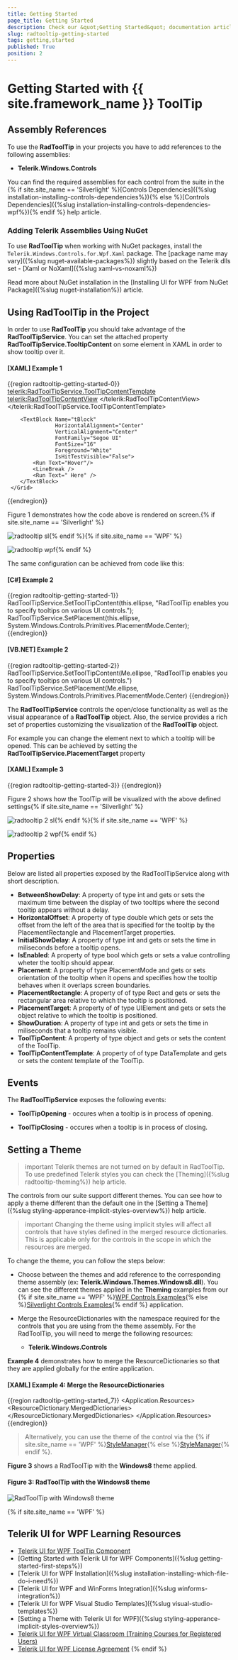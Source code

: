 ```yaml
---
title: Getting Started
page_title: Getting Started
description: Check our &quot;Getting Started&quot; documentation article for the RadToolTip {{ site.framework_name }} control.
slug: radtooltip-getting-started
tags: getting,started
published: True
position: 2
---
```


# Getting Started with {{ site.framework_name }} ToolTip

## Assembly References

To use the __RadToolTip__ in your projects you have to add references to the following assemblies:

* __Telerik.Windows.Controls__

You can find the required assemblies for each control from the suite in the {% if site.site_name == 'Silverlight' %}[Controls Dependencies]({%slug installation-installing-controls-dependencies%}){% else %}[Controls Dependencies]({%slug installation-installing-controls-dependencies-wpf%}){% endif %} help article.

### Adding Telerik Assemblies Using NuGet

To use __RadToolTip__ when working with NuGet packages, install the `Telerik.Windows.Controls.for.Wpf.Xaml` package. The [package name may vary]({%slug nuget-available-packages%}) slightly based on the Telerik dlls set - [Xaml or NoXaml]({%slug xaml-vs-noxaml%})

Read more about NuGet installation in the [Installing UI for WPF from NuGet Package]({%slug nuget-installation%}) article.

## Using RadToolTip in the Project

In order to use __RadToolTip__ you should take advantage of the __RadToolTipService__. You can set the attached property __RadToolTipService.TooltipContent__ on some element in XAML in order to show tooltip over it.

#### __[XAML] Example 1__
{{region radtooltip-getting-started-0}}
     <Grid x:Name="LayoutRoot" Background="White">
        <Ellipse x:Name="ellipse"
                 Width="80"
                 Height="80"
                 Fill="#FF1B9DDE"
                 Stroke="#FF1B9DDE"
                 StrokeThickness="2"
                 Visibility="Visible"
                   telerik:RadToolTipService.VerticalOffset="-5"
                 telerik:RadToolTipService.Placement="Top"
                 telerik:RadToolTipService.ToolTipContent="RadToolTip enables you to specify&#x0a;tooltips on various UI controls.">
            <telerik:RadToolTipService.ToolTipContentTemplate>
                <DataTemplate>
                    <telerik:RadToolTipContentView>
                        <TextBlock Text="{Binding}" />
                    </telerik:RadToolTipContentView>
                </DataTemplate>
            </telerik:RadToolTipService.ToolTipContentTemplate>
        </Ellipse>

        <TextBlock Name="tBlock"
                   HorizontalAlignment="Center"
                   VerticalAlignment="Center"
                   FontFamily="Segoe UI"
                   FontSize="16"
                   Foreground="White"
                   IsHitTestVisible="False">
            <Run Text="Hover"/>
            <LineBreak />
            <Run Text=" Here" />
        </TextBlock>
     </Grid>
{{endregion}}

Figure 1 demonstrates how the code above is rendered on screen.{% if site.site_name == 'Silverlight' %}

![radtooltip sl](images/radtooltip_sl.png){% endif %}{% if site.site_name == 'WPF' %}

![radtooltip wpf](images/radtooltip_wpf.png){% endif %}

The same configuration can be achieved from code like this:

#### __[C#] Example 2__
{{region radtooltip-getting-started-1}}
    RadToolTipService.SetToolTipContent(this.ellipse, "RadToolTip enables you to specify&#x0a;tooltips on various UI controls.");
    RadToolTipService.SetPlacement(this.ellipse, System.Windows.Controls.Primitives.PlacementMode.Center);
{{endregion}}

#### __[VB.NET] Example 2__
{{region radtooltip-getting-started-2}}
    RadToolTipService.SetToolTipContent(Me.ellipse, "RadToolTip enables you to specify&#x0a;tooltips on various UI controls.")
    RadToolTipService.SetPlacement(Me.ellipse, System.Windows.Controls.Primitives.PlacementMode.Center)
{{endregion}}

The __RadToolTipService__ controls the open/close functionality as well as the visual appearance of a __RadToolTip__ object. Also, the service provides a rich set of properties customizing the visualization of the __RadToolTip__ object.

For example you can change the element next to which a tooltip will be opened. This can be achieved by setting the __RadToolTipService.PlacementTarget__ property

#### __[XAML] Example 3__
{{region radtooltip-getting-started-3}}
    <StackPanel Orientation="Horizontal">
		<Rectangle Width="30"
		           Height="30"
		           Margin="20 0"
		           Fill="Red"
		           telerik:RadToolTipService.Placement="Top"
		           telerik:RadToolTipService.PlacementTarget="{Binding ElementName=rect}"
		           telerik:RadToolTipService.ToolTipContent="ToolTip on foreign element"
		           telerik:RadToolTipService.VerticalOffset="-5" />
		<Rectangle x:Name="rect"
		           Width="30"
		           Height="30"
		           VerticalAlignment="Center"
		           Fill="Blue" />
	</StackPanel>
{{endregion}}


Figure 2 shows how the ToolTip will be visualized with the above defined settings{% if site.site_name == 'Silverlight' %}

![radtooltip 2 sl](images/radtooltip2_sl.png){% endif %}{% if site.site_name == 'WPF' %}

![radtooltip 2 wpf](images/radtooltip2_wpf.png){% endif %}

## Properties

Below are listed all properties exposed by the RadToolTipService along with short description.

* __BetweenShowDelay__: A property of type int and gets or sets the maximum time between the display of two tooltips where the second tooltip appears without a delay.
* __HorizontalOffset__: A property of type double which gets or sets the offset from the left of the area that is specified for the tooltip by the PlacementRectangle and PlacementTarget properties. 
* __InitialShowDelay__: A property of type int and gets or sets the  time in miliseconds before a tooltip opens. 
* __IsEnabled__: A property of type bool which gets or sets a value controlling wheter the tooltip should appear.
* __Placement__: A property of type PlacementMode and gets or sets orientation of the tooltip when it opens and specifies how the tooltip behaves when it overlaps screen boundaries. 
* __PlacementRectangle__: A property of of type Rect and gets or sets the rectangular area relative to which the tooltip is positioned.
* __PlacementTarget__: A property of of type UIElement and gets or sets the object relative to which the tooltip is positioned.
* __ShowDuration__: A property of type int and gets or sets the time in miliseconds that a tooltip remains visible.
* __ToolTipContent__: A property of type object and gets or sets the content of the ToolTip.
* __ToolTipContentTemplate__: A property of of type DataTemplate and gets or sets the content template of the ToolTip.
            

## Events

The __RadToolTipService__ exposes the following events:

* __ToolTipOpening__ - occures when a tooltip is in process of opening.           

* __ToolTipClosing__ - occures when a tooltip is in process of closing.

## Setting a Theme

>important Telerik themes are not turned on by default in RadToolTip. To use predefined Telerik styles you can check the [Theming]({%slug radtooltip-theming%}) help article.

The controls from our suite support different themes. You can see how to apply a theme different than the default one in the [Setting a Theme]({%slug styling-apperance-implicit-styles-overview%}) help article.

>important Changing the theme using implicit styles will affect all controls that have styles defined in the merged resource dictionaries. This is applicable only for the controls in the scope in which the resources are merged. 

To change the theme, you can follow the steps below:

* Choose between the themes and add reference to the corresponding theme assembly (ex: **Telerik.Windows.Themes.Windows8.dll**). You can see the different themes applied in the **Theming** examples from our {% if site.site_name == 'WPF' %}[WPF Controls Examples](https://demos.telerik.com/wpf/){% else %}[Silverlight Controls Examples](https://demos.telerik.com/silverlight/#ToolTip/Theming){% endif %} application.

* Merge the ResourceDictionaries with the namespace required for the controls that you are using from the theme assembly. For the RadToolTip, you will need to merge the following resources:

	* __Telerik.Windows.Controls__

__Example 4__ demonstrates how to merge the ResourceDictionaries so that they are applied globally for the entire application.

#### __[XAML] Example 4: Merge the ResourceDictionaries__  
{{region radtooltip-getting-started_7}}
	<Application.Resources>
		<ResourceDictionary>
			<ResourceDictionary.MergedDictionaries>
				<ResourceDictionary Source="/Telerik.Windows.Themes.Windows8;component/Themes/System.Windows.xaml"/>
				<ResourceDictionary Source="/Telerik.Windows.Themes.Windows8;component/Themes/Telerik.Windows.Controls.xaml"/>
			</ResourceDictionary.MergedDictionaries>
		</ResourceDictionary>
	</Application.Resources>
{{endregion}}

>Alternatively, you can use the theme of the control via the {% if site.site_name == 'WPF' %}[StyleManager](https://docs.telerik.com/devtools/wpf/styling-and-appearance/stylemanager/common-styling-apperance-setting-theme-wpf){% else %}[StyleManager](https://docs.telerik.com/devtools/silverlight/styling-and-appearance/stylemanager/common-styling-apperance-setting-theme){% endif %}.

__Figure 3__ shows a RadToolTip with the **Windows8** theme applied.

#### __Figure 3: RadToolTip with the Windows8 theme__
![RadToolTip with Windows8 theme](images/RadToolTip-setting-theme.png)

{% if site.site_name == 'WPF' %}
## Telerik UI for WPF Learning Resources

* [Telerik UI for WPF ToolTip Component](https://www.telerik.com/products/wpf/tooltip.aspx)
* [Getting Started with Telerik UI for WPF Components]({%slug getting-started-first-steps%})
* [Telerik UI for WPF Installation]({%slug installation-installing-which-file-do-i-need%})
* [Telerik UI for WPF and WinForms Integration]({%slug winforms-integration%})
* [Telerik UI for WPF Visual Studio Templates]({%slug visual-studio-templates%})
* [Setting a Theme with Telerik UI for WPF]({%slug styling-apperance-implicit-styles-overview%})
* [Telerik UI for WPF Virtual Classroom (Training Courses for Registered Users)](https://learn.telerik.com/learn/course/external/view/elearning/16/telerik-ui-for-wpf) 
* [Telerik UI for WPF License Agreement](https://www.telerik.com/purchase/license-agreement/wpf-dlw-s)
{% endif %}


